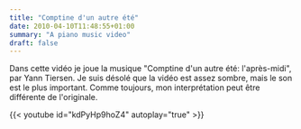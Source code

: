 ```yaml
---
title: "Comptine d'un autre été"
date: 2010-04-10T11:48:55+01:00
summary: "A piano music video"
draft: false
---
```


Dans cette vidéo je joue la musique "Comptine d'un autre été: l'après-midi", par Yann Tiersen. Je suis désolé que la vidéo est assez sombre, mais le son est le plus important. Comme toujours, mon interprétation peut être différente de l'originale.

{{< youtube id="kdPyHp9hoZ4" autoplay="true" >}}

